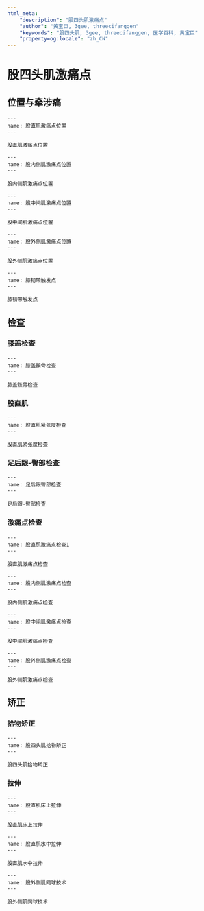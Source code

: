 ```yaml
---
html_meta:
    "description": "股四头肌激痛点"
    "author": "黄宝臣, 3gee, threecifanggen"
    "keywords": "股四头肌, 3gee, threecifanggen, 医学百科, 黄宝臣"
    "property=og:locale": "zh_CN"
---
```

# 股四头肌激痛点

## 位置与牵涉痛

```{figure} /_static/img/2022-01-31-11-19-17.png
---
name: 股直肌激痛点位置
---

股直肌激痛点位置
```

```{figure} /_static/img/2022-01-31-11-20-15.png
---
name: 股内侧肌激痛点位置
---

股内侧肌激痛点位置
```

```{figure} /_static/img/2022-01-31-11-21-03.png
---
name: 股中间肌激痛点位置
---

股中间肌激痛点位置
```

```{figure} /_static/img/2022-01-31-11-21-55.png
---
name: 股外侧肌激痛点位置
---

股外侧肌激痛点位置
```

```{figure} /_static/img/2022-01-31-11-22-56.png
---
name: 膝韧带触发点
---

膝韧带触发点
```

## 检查

### 膝盖检查

```{figure} /_static/img/2022-01-31-11-24-06.png
---
name: 膝盖髌骨检查
---

膝盖髌骨检查
```

### 股直肌

```{figure} /_static/img/2022-01-31-11-25-08.png
---
name: 股直肌紧张度检查
---

股直肌紧张度检查
```

### 足后跟-臀部检查

```{figure} /_static/img/2022-01-31-11-26-25.png
---
name: 足后跟臀部检查
---

足后跟-臀部检查
```

### 激痛点检查

```{figure} /_static/img/2022-01-31-11-27-28.png
---
name: 股直肌激痛点检查1
---

股直肌激痛点检查
```

```{figure} /_static/img/2022-01-31-11-28-19.png
---
name: 股内侧肌激痛点检查
---

股内侧肌激痛点检查
```

```{figure} /_static/img/2022-01-31-11-28-52.png
---
name: 股中间肌激痛点检查
---

股中间肌激痛点检查
```

```{figure} /_static/img/2022-01-31-11-29-40.png
---
name: 股外侧肌激痛点检查
---

股外侧肌激痛点检查
```

## 矫正

### 拾物矫正

```{figure} /_static/img/2022-01-31-11-30-53.png
---
name: 股四头肌拾物矫正
---

股四头肌拾物矫正
```

### 拉伸

```{figure} /_static/img/2022-01-31-11-32-24.png
---
name: 股直肌床上拉伸
---

股直肌床上拉伸
```

```{figure} /_static/img/2022-01-31-11-33-43.png
---
name: 股直肌水中拉伸
---

股直肌水中拉伸
```

```{figure} /_static/img/2022-01-31-11-34-17.png
---
name: 股外侧肌网球技术
---

股外侧肌网球技术
```
